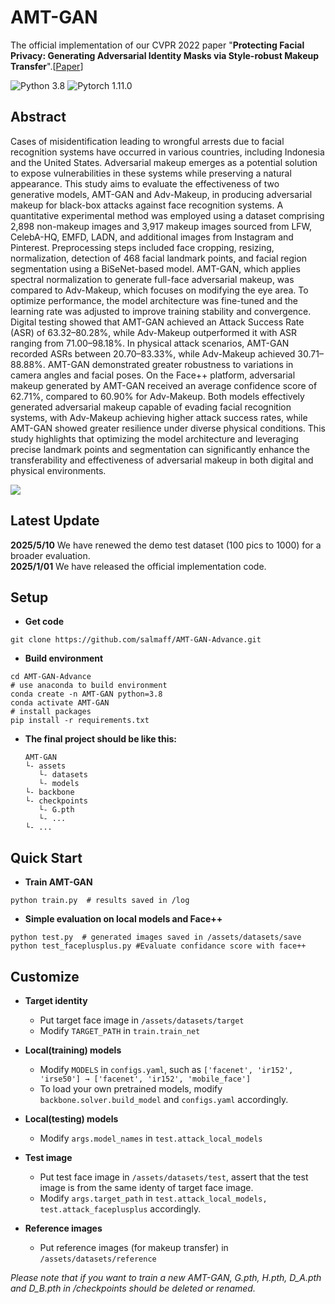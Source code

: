 # AMT-GAN

The official implementation of our CVPR 2022 paper "**Protecting Facial Privacy: Generating Adversarial Identity Masks via Style-robust Makeup Transfer**".[[Paper](https://arxiv.org/abs/2203.03121)] 

![Python 3.8](https://img.shields.io/badge/python-3.8-green.svg?style=plastic)
![Pytorch 1.11.0](https://img.shields.io/badge/pytorch-1.11.0-red.svg?style=plastic)

## Abstract
Cases of misidentification leading to wrongful arrests due to facial recognition systems have occurred in various countries, including Indonesia and the United States. Adversarial makeup emerges as a potential solution to expose vulnerabilities in these systems while preserving a natural appearance. This study aims to evaluate the effectiveness of two generative models, AMT-GAN and Adv-Makeup, in producing adversarial makeup for black-box attacks against face recognition systems. A quantitative experimental method was employed using a dataset comprising 2,898 non-makeup images and 3,917 makeup images sourced from LFW, CelebA-HQ, EMFD, LADN, and additional images from Instagram and Pinterest. Preprocessing steps included face cropping, resizing, normalization, detection of 468 facial landmark points, and facial region segmentation using a BiSeNet-based model. AMT-GAN, which applies spectral normalization to generate full-face adversarial makeup, was compared to Adv-Makeup, which focuses on modifying the eye area. To optimize performance, the model architecture was fine-tuned and the learning rate was adjusted to improve training stability and convergence. Digital testing showed that AMT-GAN achieved an Attack Success Rate (ASR) of 63.32–80.28%, while Adv-Makeup outperformed it with ASR ranging from 71.00–98.18%. In physical attack scenarios, AMT-GAN recorded ASRs between 20.70–83.33%, while Adv-Makeup achieved 30.71–88.88%. AMT-GAN demonstrated greater robustness to variations in camera angles and facial poses. On the Face++ platform, adversarial makeup generated by AMT-GAN received an average confidence score of 62.71%, compared to 60.90% for Adv-Makeup. Both models effectively generated adversarial makeup capable of evading facial recognition systems, with Adv-Makeup achieving higher attack success rates, while AMT-GAN showed greater resilience under diverse physical conditions. This study highlights that optimizing the model architecture and leveraging precise landmark points and segmentation can significantly enhance the transferability and effectiveness of adversarial makeup in both digital and physical environments.

<img src="train process.png"/>

## Latest Update
**2025/5/10**   We have renewed the demo test dataset (100 pics to 1000) for a broader evaluation.\
**2025/1/01**   We have released the official implementation code.

## Setup
- **Get code**
```shell 
git clone https://github.com/salmaff/AMT-GAN-Advance.git
```

- **Build environment**
```shell
cd AMT-GAN-Advance
# use anaconda to build environment 
conda create -n AMT-GAN python=3.8
conda activate AMT-GAN
# install packages
pip install -r requirements.txt
```

  
- **The final project should be like this:**
    ```shell
    AMT-GAN
    └- assets
       └- datasets
       └- models
    └- backbone
    └- checkpoints
       └- G.pth
       └- ...
    └- ...
    ```

## Quick Start
- **Train AMT-GAN**
```shell 
python train.py  # results saved in /log
```
- **Simple evaluation on local models and Face++**
```shell 
python test.py  # generated images saved in /assets/datasets/save
python test_faceplusplus.py #Evaluate confidance score with face++
```

## Customize
- **Target identity**
  - Put target face image in ```/assets/datasets/target```
  - Modify ```TARGET_PATH``` in ```train.train_net```
  
- **Local(training) models**
  - Modify ```MODELS``` in ```configs.yaml```, such as ```['facenet', 'ir152', 'irse50'] → ['facenet', 'ir152', 'mobile_face']```
  - To load your own pretrained models, modify ```backbone.solver.build_model``` and ```configs.yaml``` accordingly.

- **Local(testing) models**
  - Modify ```args.model_names``` in ```test.attack_local_models```

- **Test image**
  - Put test face image in ```/assets/datasets/test```, assert that the test image is from the same identy of target face image.
  - Modify ```args.target_path``` in ```test.attack_local_models, test.attack_faceplusplus``` accordingly.

- **Reference images**
  - Put reference images (for makeup transfer) in ```/assets/datasets/reference```

*Please note that if you want to train a new AMT-GAN, G.pth, H.pth, D_A.pth and D_B.pth in /checkpoints should be deleted or renamed.*


```

